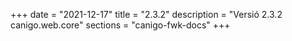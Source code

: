 +++
date        = "2021-12-17"
title       = "2.3.2"
description = "Versió 2.3.2 canigo.web.core"
sections    = "canigo-fwk-docs"
+++